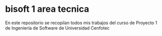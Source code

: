 # bisoft 1 area tecnica
 En este repositorio se recopilan todos mis trabajos del curso de Proyecto 1 de Ingeniería de Software de Universidad Cenfotec
